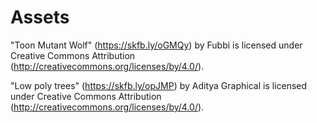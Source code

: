 # Assets

"Toon Mutant Wolf" (https://skfb.ly/oGMQy) by Fubbi is licensed under Creative Commons Attribution (http://creativecommons.org/licenses/by/4.0/).

"Low poly trees" (https://skfb.ly/opJMP) by Aditya Graphical is licensed under Creative Commons Attribution (http://creativecommons.org/licenses/by/4.0/).
